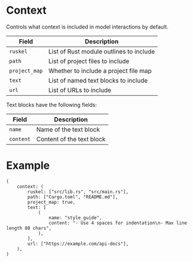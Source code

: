 # Context

Controls what context is included in model interactions by default.

<table>
<thead>
    <th>Field</th>
    <th>Description</th>
</thead>
<tr>
    <td><code>ruskel</code></td>
    <td>List of Rust module outlines to include</td>
</tr>
<tr>
    <td><code>path</code></td>
    <td>List of project files to include</td>
</tr>
<tr>
    <td><code>project_map</code></td>
    <td>Whether to include a project file map</td>
</tr>
<tr>
    <td><code>text</code></td>
    <td>List of named text blocks to include</td>
</tr>
<tr>
    <td><code>url</code></td>
    <td>List of URLs to include</td>
</tr>
</table>

Text blocks have the following fields:

<table>
<thead>
    <th>Field</th>
    <th>Description</th>
</thead>
<tr>
    <td><code>name</code></td>
    <td>Name of the text block</td>
</tr>
<tr>
    <td><code>content</code></td>
    <td>Content of the text block</td>
</tr>
</table>

# Example

```ron
(
    context: (
        ruskel: ["src/lib.rs", "src/main.rs"],
        path: ["Cargo.toml", "README.md"],
        project_map: true,
        text: [
            (
                name: "style_guide",
                content: "- Use 4 spaces for indentation\n- Max line length 80 chars",
            ),
        ],
        url: ["https://example.com/api-docs"],
    ),
)
```
